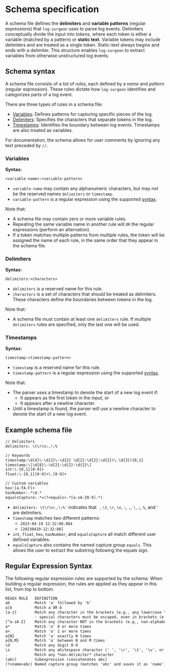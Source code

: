 # Schema specification

A schema file defines the **delimiters** and **variable patterns** (regular expressions) that
`log-surgeon` uses to parse log events. Delimiters conceptually divide the input into *tokens*,
where each token is either a variable (matched by a pattern) or **static text**. Variable tokens may
include delimiters and are treated as a single token. Static-text always begins and ends with a
delimiter. This structure enables `log-surgeon` to extract variables from otherwise unstructured log
events.

## Schema syntax

A schema file consists of a list of *rules*, each defined by a *name* and *pattern* (regular
expression). These rules dictate how `log-surgeon` identifies and categorizes parts of a log event.

There are three types of rules in a schema file:

* [Variables](#variables): Defines patterns for capturing specific pieces of the log.
* [Delimiters](#delimiters): Specifies the characters that separate tokens in the log.
* [Timestamps](#timestamps): Identifies the boundary between log events. Timestamps are also treated
as variables.

For documentation, the schema allows for user comments by ignoring any text preceded by `//`.

### Variables

**Syntax:**

```txt
<variable-name>:<variable-pattern>
```

* `variable-name` may contain any alphanumeric characters, but may not be the reserved names
`delimiters` or `timestamp`.
* `variable-pattern` is a regular expression using the supported
[syntax](#regular-expression-syntax).

Note that:

* A schema file may contain zero or more variable rules.
* Repeating the same variable name in another rule will `OR` the regular expressions (perform an
alternation).
* If a token matches multiple patterns from multiple rules, the token will be assigned the name of
each rule, in the same order that they appear in the schema file.

### Delimiters

**Syntax:**

```txt
delimiters:<characters>
```

* `delimiters` is a reserved name for this rule.
* `characters` is a set of characters that should be treated as delimiters. These characters define
the boundaries between tokens in the log.

Note that:

* A schema file must contain at least one `delimiters` rule. If multiple `delimiters` rules are
specified, only the last one will be used.

### Timestamps

**Syntax:**

```txt
timestamp:<timestamp-pattern>
```

* `timestamp` is a reserved name for this rule.
* `timestamp-pattern` is a regular expression using the supported
  [syntax](#regular-expression-syntax).

Note that:

* The parser uses a timestamp to denote the start of a new log event if:
  * It appears as the first token in the input, or
  * It appears after a newline character.
* Until a timestamp is found, the parser will use a newline character to denote the start of a new
log event.

## Example schema file

```txt
// Delimiters
delimiters: \t\r\n:,!;%

// Keywords
timestamp:\d{4}\-\d{2}\-\d{2} \d{2}:\d{2}:\d{2}(\.\d{3}){0,1}
timestamp:\[\d{8}\-\d{2}:\d{2}:\d{2}\]
int:\-{0,1}[0-9]+
float:\-{0,1}[0-9]+\.[0-9]+

// Custom variables
hex:[a-fA-F]+
hasNumber:.*\d.*
equalsCapture:.*=(?<equals>.*[a-zA-Z0-9].*)
```

* `delimiters: \t\r\n:,!;%'` indicates that ` `, `\t`, `\r`, `\n`, `:`, `,`,
  `!`, `;`, `%`, and `'` are delimiters.
* `timestamp` matches two different patterns:
  * `2023-04-19 12:32:08.064`
  * `[20230419-12:32:08]`
* `int`, `float`, `hex`, `hasNumber`, and `equalsCapture` all match different user defined
variables.
* `equalsCapture` also contains the named capture group `equals`. This allows the user to extract
the substring following the equals sign.

## Regular Expression Syntax

The following regular expression rules are supported by the schema. When building a regular
expression, the rules are applied as they appear in this list, from top to bottom.

```txt
REGEX RULE   DEFINITION
ab           Match 'a' followed by 'b'
a|b          Match a OR b
[a-z]        Match any character in the brackets (e.g., any lowercase letter)
             - special characters must be escaped, even in brackets (e.g., [\.\(\\])
[^a-zA-Z]    Match any character NOT in the brackets (e.g., non-alphabet character)
a*           Match 'a' 0 or more times
a+           Match 'a' 1 or more times
a{N}         Match 'a' exactly N times
a{N,M}       Match 'a' between N and M times
\d           Match any digit 0-9
\s           Match any whitespace character (' ', '\r', '\t', '\v', or '\f')
.            Match any *non-delimiter* character
(abc)        Subexpression (concatenates abc)
(?<name>abc) Named capture group (matches 'abc' and saves it as 'name')
```

